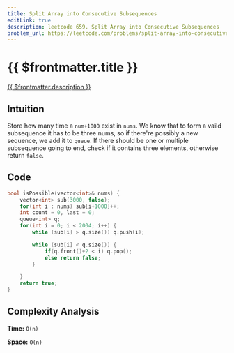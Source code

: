 ```yaml
---
title: Split Array into Consecutive Subsequences
editLink: true
description: leetcode 659. Split Array into Consecutive Subsequences
problem_url: https://leetcode.com/problems/split-array-into-consecutive-subsequences/
---
```


# {{ $frontmatter.title }}

<a href="{{ $frontmatter.problem_url }}" target="_blank" rel="noopener noreferrer">{{ $frontmatter.description }}</a>

## Intuition

Store how many time a `num+1000` exist in `nums`.
We know that to form a vaild subsequence it has to be three nums, so if  there're possibly a new sequence, we add it to `queue`. If there should be one or multiple subsequence going to end, check if it contains three elements, otherwise return `false`.

## Code

```cpp
bool isPossible(vector<int>& nums) {
	vector<int> sub(3000, false);
	for(int i : nums) sub[i+1000]++;
	int count = 0, last = 0;
	queue<int> q;
	for(int i = 0; i < 2004; i++) {
		while (sub[i] > q.size()) q.push(i);

		while (sub[i] < q.size()) {
			if(q.front()+2 < i) q.pop();
			else return false;
		}

	}
	return true;
}
```

## Complexity Analysis

**Time:** `O(n)`

**Space:** `O(n)`